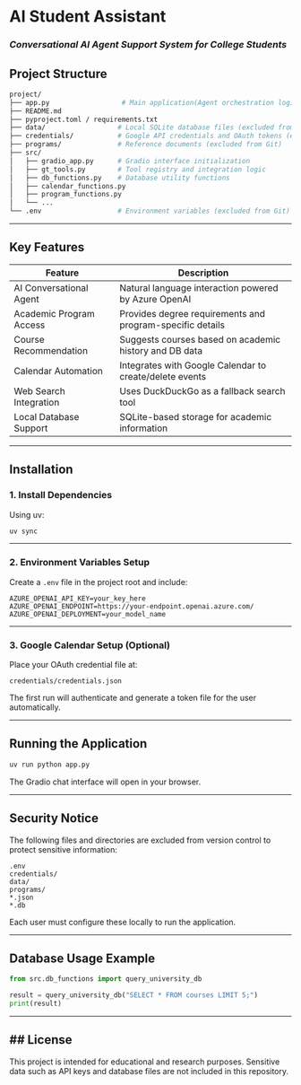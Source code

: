 
# **AI Student Assistant**
### *Conversational AI Agent Support System for College Students*


## **Project Structure**

```bash
project/
├── app.py                  # Main application(Agent orchestration logic)
├── README.md
├── pyproject.toml / requirements.txt
├── data/                  # Local SQLite database files (excluded from Git)
├── credentials/           # Google API credentials and OAuth tokens (excluded from Git)
├── programs/              # Reference documents (excluded from Git)
├── src/
│   ├── gradio_app.py      # Gradio interface initialization
│   ├── gt_tools.py        # Tool registry and integration logic
│   ├── db_functions.py    # Database utility functions
│   ├── calendar_functions.py
│   ├── program_functions.py
│   └── ...
└── .env                   # Environment variables (excluded from Git)
```

---

## **Key Features**

| Feature                  | Description |
|-------------------------|-------------|
| AI Conversational Agent | Natural language interaction powered by Azure OpenAI |
| Academic Program Access | Provides degree requirements and program-specific details |
| Course Recommendation   | Suggests courses based on academic history and DB data |
| Calendar Automation     | Integrates with Google Calendar to create/delete events |
| Web Search Integration  | Uses DuckDuckGo as a fallback search tool |
| Local Database Support  | SQLite-based storage for academic information |

---

## **Installation**

### 1. Install Dependencies

Using uv:
```bash
uv sync
```

---

### 2. Environment Variables Setup

Create a `.env` file in the project root and include:

```env
AZURE_OPENAI_API_KEY=your_key_here
AZURE_OPENAI_ENDPOINT=https://your-endpoint.openai.azure.com/
AZURE_OPENAI_DEPLOYMENT=your_model_name
```

---

### 3. Google Calendar Setup (Optional)

Place your OAuth credential file at:
```
credentials/credentials.json
```
The first run will authenticate and generate a token file for the user automatically.

---

## **Running the Application**

```bash
uv run python app.py
```

The Gradio chat interface will open in your browser.

---

## **Security Notice**

The following files and directories are excluded from version control to protect sensitive information:

```
.env
credentials/
data/
programs/
*.json
*.db
```

Each user must configure these locally to run the application.

---

## **Database Usage Example**

```python
from src.db_functions import query_university_db

result = query_university_db("SELECT * FROM courses LIMIT 5;")
print(result)
```

---

## ## **License**

This project is intended for educational and research purposes. Sensitive data such as API keys and database files are not included in this repository.
